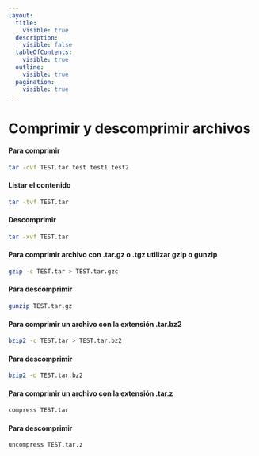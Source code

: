 ```yaml
---
layout:
  title:
    visible: true
  description:
    visible: false
  tableOfContents:
    visible: true
  outline:
    visible: true
  pagination:
    visible: true
---
```


# Comprimir y descomprimir archivos

#### Para comprimir&#x20;

```bash
tar -cvf TEST.tar test test1 test2
```

#### Listar el contenido

```bash
tar -tvf TEST.tar
```

#### Descomprimir

```bash
tar -xvf TEST.tar
```

#### Para comprimir archivo con .tar.gz o .tgz utilizar gzip o gunzip

```bash
gzip -c TEST.tar > TEST.tar.gzc
```

#### Para descomprimir

```bash
gunzip TEST.tar.gz
```

#### Para comprimir un archivo con la extensión .tar.bz2

```bash
bzip2 -c TEST.tar > TEST.tar.bz2
```

#### Para descomprimir

```bash
bzip2 -d TEST.tar.bz2
```

#### Para comprimir un archivo con la extensión .tar.z

```bash
compress TEST.tar
```

#### Para descomprimir

```bash
uncompress TEST.tar.z
```

